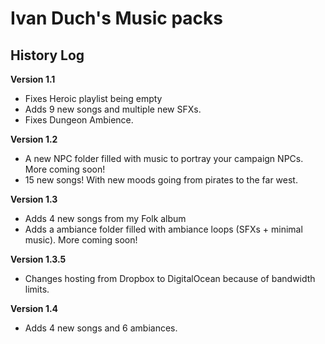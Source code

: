 # Ivan Duch's Music packs

## History Log

**Version 1.1**

- Fixes Heroic playlist being empty
- Adds 9 new songs and multiple new SFXs.
- Fixes Dungeon Ambience.

**Version 1.2**

- A new NPC folder filled with music to portray your campaign NPCs. More coming soon!
- 15 new songs! With new moods going from pirates to the far west.

**Version 1.3**

- Adds 4 new songs from my Folk album
- Adds a ambiance folder filled with ambiance loops (SFXs + minimal music). More coming soon!

**Version 1.3.5**

- Changes hosting from Dropbox to DigitalOcean because of bandwidth limits.

**Version 1.4**

- Adds 4 new songs and 6 ambiances.
